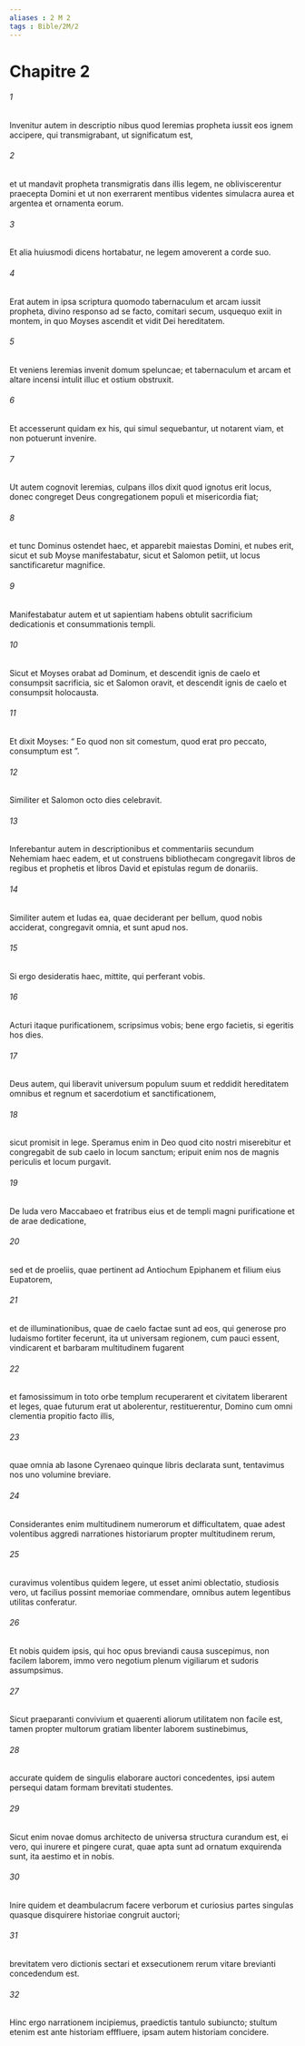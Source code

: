 ```yaml
---
aliases : 2 M 2
tags : Bible/2M/2
---
```


# Chapitre 2

###### 1
Invenitur autem in descriptio nibus quod Ieremias propheta iussit eos ignem accipere, qui transmigrabant, ut significatum est, 
###### 2
et ut mandavit propheta transmigratis dans illis legem, ne obliviscerentur praecepta Domini et ut non exerrarent mentibus videntes simulacra aurea et argentea et ornamenta eorum. 
###### 3
Et alia huiusmodi dicens hortabatur, ne legem amoverent a corde suo. 
###### 4
Erat autem in ipsa scriptura quomodo tabernaculum et arcam iussit propheta, divino responso ad se facto, comitari secum, usquequo exiit in montem, in quo Moyses ascendit et vidit Dei hereditatem. 
###### 5
Et veniens Ieremias invenit domum speluncae; et tabernaculum et arcam et altare incensi intulit illuc et ostium obstruxit. 
###### 6
Et accesserunt quidam ex his, qui simul sequebantur, ut notarent viam, et non potuerunt invenire. 
###### 7
Ut autem cognovit Ieremias, culpans illos dixit quod ignotus erit locus, donec congreget Deus congregationem populi et misericordia fiat; 
###### 8
et tunc Dominus ostendet haec, et apparebit maiestas Domini, et nubes erit, sicut et sub Moyse manifestabatur, sicut et Salomon petiit, ut locus sanctificaretur magnifice. 
###### 9
Manifestabatur autem et ut sapientiam habens obtulit sacrificium dedicationis et consummationis templi. 
###### 10
Sicut et Moyses orabat ad Dominum, et descendit ignis de caelo et consumpsit sacrificia, sic et Salomon oravit, et descendit ignis de caelo et consumpsit holocausta. 
###### 11
Et dixit Moyses: “ Eo quod non sit comestum, quod erat pro peccato, consumptum est ”. 
###### 12
Similiter et Salomon octo dies celebravit.
###### 13
Inferebantur autem in descriptionibus et commentariis secundum Nehemiam haec eadem, et ut construens bibliothecam congregavit libros de regibus et prophetis et libros David et epistulas regum de donariis. 
###### 14
Similiter autem et Iudas ea, quae deciderant per bellum, quod nobis acciderat, congregavit omnia, et sunt apud nos. 
###### 15
Si ergo desideratis haec, mittite, qui perferant vobis.
###### 16
Acturi itaque purificationem, scripsimus vobis; bene ergo facietis, si egeritis hos dies. 
###### 17
Deus autem, qui liberavit universum populum suum et reddidit hereditatem omnibus et regnum et sacerdotium et sanctificationem, 
###### 18
sicut promisit in lege. Speramus enim in Deo quod cito nostri miserebitur et congregabit de sub caelo in locum sanctum; eripuit enim nos de magnis periculis et locum purgavit.
###### 19
De Iuda vero Maccabaeo et fratribus eius et de templi magni purificatione et de arae dedicatione, 
###### 20
sed et de proeliis, quae pertinent ad Antiochum Epiphanem et filium eius Eupatorem, 
###### 21
et de illuminationibus, quae de caelo factae sunt ad eos, qui generose pro Iudaismo fortiter fecerunt, ita ut universam regionem, cum pauci essent, vindicarent et barbaram multitudinem fugarent 
###### 22
et famosissimum in toto orbe templum recuperarent et civitatem liberarent et leges, quae futurum erat ut abolerentur, restituerentur, Domino cum omni clementia propitio facto illis, 
###### 23
quae omnia ab Iasone Cyrenaeo quinque libris declarata sunt, tentavimus nos uno volumine breviare. 
###### 24
Considerantes enim multitudinem numerorum et difficultatem, quae adest volentibus aggredi narrationes historiarum propter multitudinem rerum, 
###### 25
curavimus volentibus quidem legere, ut esset animi oblectatio, studiosis vero, ut facilius possint memoriae commendare, omnibus autem legentibus utilitas conferatur. 
###### 26
Et nobis quidem ipsis, qui hoc opus breviandi causa suscepimus, non facilem laborem, immo vero negotium plenum vigiliarum et sudoris assumpsimus. 
###### 27
Sicut praeparanti convivium et quaerenti aliorum utilitatem non facile est, tamen propter multorum gratiam libenter laborem sustinebimus, 
###### 28
accurate quidem de singulis elaborare auctori concedentes, ipsi autem persequi datam formam brevitati studentes. 
###### 29
Sicut enim novae domus architecto de universa structura curandum est, ei vero, qui inurere et pingere curat, quae apta sunt ad ornatum exquirenda sunt, ita aestimo et in nobis. 
###### 30
Inire quidem et deambulacrum facere verborum et curiosius partes singulas quasque disquirere historiae congruit auctori; 
###### 31
brevitatem vero dictionis sectari et exsecutionem rerum vitare brevianti concedendum est. 
###### 32
Hinc ergo narrationem incipiemus, praedictis tantulo subiuncto; stultum etenim est ante historiam efffluere, ipsam autem historiam concidere.
